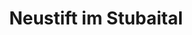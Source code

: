 ---
title: Neustift im Stubaital
url: /neustift-im-stubaital/
latitude: 47.109
longitude: 11.305
---